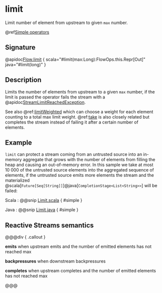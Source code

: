 # limit

Limit number of element from upstream to given `max` number.

@ref[Simple operators](../index.md#simple-operators)

## Signature

@apidoc[Flow.limit](Flow$) { scala="#limit(max:Long):FlowOps.this.Repr[Out]" java="#limit(long)" } 

## Description

Limits the number of elements from upstream to a given `max` number, if the limit is passed the operator fails the stream with a @apidoc[StreamLimitReachedException](StreamLimitReachedException).

See also @ref:[limitWeighted](limitWeighted.md) which can choose a weight for each element counting to a total max limit weight. @ref:[take](take.md) is also closely related but completes the stream instead of failing it after a certain number of elements.

## Example

`limit` can protect a stream coming from an untrusted source into an in-memory aggregate that grows with the number of elements from filling the heap and causing an out-of-memory error.
In this sample we take at most 10 000 of the untrusted source elements into the aggregated sequence of elements, if the untrusted source emits more elements the stream and the materialized @scala[`Future[Seq[String]]`]@java[`CompletionStage<List<String>>`] will be failed:

Scala
:   @@snip [Limit.scala](/docs/src/test/scala/docs/stream/operators/sourceorflow/Limit.scala) { #simple }

Java
:   @@snip [Limit.java](/docs/src/test/java/jdocs/stream/operators/sourceorflow/Limit.java) { #simple }


## Reactive Streams semantics

@@@div { .callout }

**emits** when upstream emits and the number of emitted elements has not reached max

**backpressures** when downstream backpressures

**completes** when upstream completes and the number of emitted elements has not reached max

@@@
